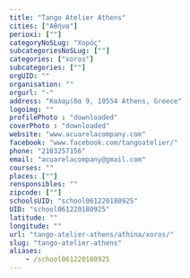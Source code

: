 ```yaml
---
title: "Tango Atelier Athens"
cities: ["Αθήνα"]
perioxi: [""]
categoryNoSLug: "Χορός"
subcategoriesNoSLug: [""]
categories: ["xoros"]
subcategories: [""]
orgUID: ""
organisation: ""
orgurl: "-"
address: "Καλαμίδα 9, 10554 Athens, Greece"
logoimg: ""
profilePhoto : "downloaded"
coverPhoto : "downloaded"
website: "www.acuarelacompany.com"
facebook: "www.facebook.com/tangoatelier/"
phone: "2103257156"
email: "acuarelacompany@gmail.com"
courses: ""
places: [""]
rensponsibles: ""
zipcode: [""]
schoolsUID: "school061220180925"
UID: "school061220180925"
latitude: ""
longitude: ""
url: "tango-atelier-athens/athina/xoros/"
slug: "tango-atelier-athens"
aliases:
    - /school061220180925
---
```






